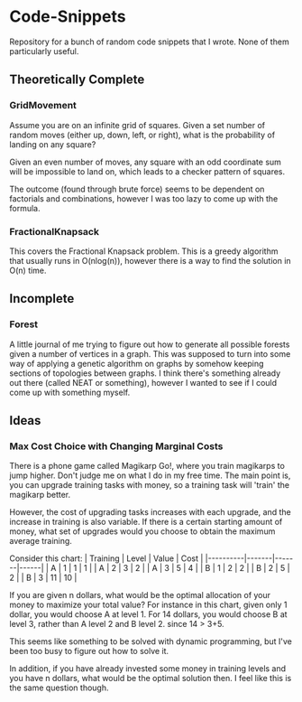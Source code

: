 # Code-Snippets

Repository for a bunch of random code snippets that I wrote. None of them particularly useful.

## Theoretically Complete

### GridMovement

Assume you are on an infinite grid of squares. Given a set number of random moves (either up, down, left, or right), what is the probability of landing on any square?

Given an even number of moves, any square with an odd coordinate sum will be impossible to land on, which leads to a checker pattern of squares.

The outcome (found through brute force) seems to be dependent on factorials and combinations, however I was too lazy to come up with the formula.

### FractionalKnapsack

This covers the Fractional Knapsack problem. This is a greedy algorithm that usually runs in O(nlog(n)), however there is a way to find the solution in O(n) time.

## Incomplete

### Forest

A little journal of me trying to figure out how to generate all possible forests given a number of vertices in a graph. This was supposed to turn into some way of applying a genetic algorithm on graphs by somehow keeping sections of topologies between graphs. I think there's something already out there (called NEAT or something), however I wanted to see if I could come up with something myself.

## Ideas

### Max Cost Choice with Changing Marginal Costs

There is a phone game called Magikarp Go!, where you train magikarps to jump higher. Don't judge me on what I do in my free time. The main point is, you can upgrade training tasks with money, so a training task will 'train' the magikarp better.

However, the cost of upgrading tasks increases with each upgrade, and the increase in training is also variable. If there is a certain starting amount of money, what set of upgrades would you choose to obtain the maximum average training.

Consider this chart:
| Training | Level | Value | Cost |
|----------|-------|-------|------|
| A        | 1     | 1     | 1    |
| A        | 2     | 3     | 2    |
| A        | 3     | 5     | 4    |
| B        | 1     | 2     | 2    |
| B        | 2     | 5     | 2    |
| B        | 3     | 11    | 10   |

If you are given n dollars, what would be the optimal allocation of your money to maximize your total value? For instance in this chart, given only 1 dollar, you would choose A at level 1. For 14 dollars, you would choose B at level 3, rather than A level 2 and B level 2. since 14 > 3+5.

This seems like something to be solved with dynamic programming, but I've been too busy to figure out how to solve it.

In addition, if you have already invested some money in training levels and you have n dollars, what would be the optimal solution then. I feel like this is the same question though.









